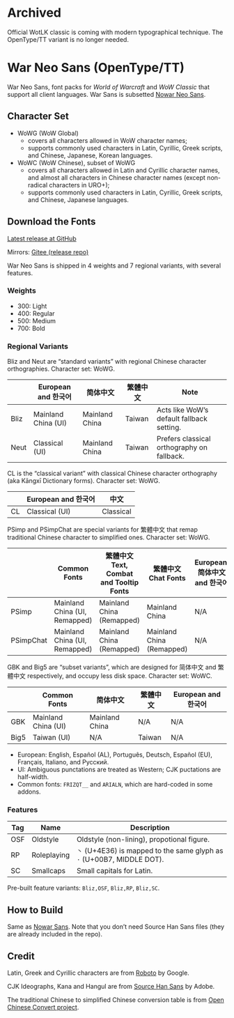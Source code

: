 # Archived

Official WotLK classic is coming with modern typographical technique. The OpenType/TT variant is no longer needed.

# War Neo Sans (OpenType/TT)

War Neo Sans, font packs for _World of Warcraft_ and _WoW Classic_ that support all client languages. War Sans is subsetted [Nowar Neo Sans](https://github.com/nowar-fonts/Nowar-Neo-Sans).

## Character Set

* WoWG (WoW Global)
  + covers all characters allowed in WoW character names;
  + supports commonly used characters in Latin, Cyrillic, Greek scripts, and Chinese, Japanese, Korean languages.
* WoWC (WoW Chinese), subset of WoWG
  + covers all characters allowed in Latin and Cyrillic character names, and almost all characters in Chinese character names (except non-radical characters in URO+);
  + supports commonly used characters in Latin, Cyrillic, Greek scripts, and Chinese, Japanese languages.

## Download the Fonts

[Latest release at GitHub](https://github.com/nowar-fonts/War-Neo-Sans-TT/releases)

Mirrors: [Gitee (release repo)](https://gitee.com/nowar-fonts/War-Neo-Sans-TT)

War Neo Sans is shipped in 4 weights and 7 regional variants, with several features.

### Weights

* 300: Light
* 400: Regular
* 500: Medium
* 700: Bold

### Regional Variants

Bliz and Neut are “standard variants” with regional Chinese character orthographies. Character set: WoWG.

|      | European and 한국어 | 简体中文       | 繁體中文 | Note                                       |
| ---- | ------------------- | -------------- | -------- | ------------------------------------------ |
| Bliz | Mainland China (UI) | Mainland China | Taiwan   | Acts like WoW’s default fallback setting.  |
| Neut | Classical (UI)      | Mainland China | Taiwan   | Prefers classical orthography on fallback. |

CL is the “classical variant” with classical Chinese character orthography (aka Kāngxī Dictionary forms). Character set: WoWG.

|    | European and 한국어 | 中文      |
| -- | ------------------- | --------- |
| CL | Classical (UI)      | Classical |

PSimp and PSimpChat are special variants for 繁體中文 that remap traditional Chinese character to simplified ones. Character set: WoWG.

| | Common Fonts | 繁體中文 Text, Combat and Tooltip Fonts | 繁體中文 Chat Fonts | European, 简体中文 and 한국어 |
| --------- | ----------------------------- | ------------------------- | ------------------------- | --- |
| PSimp     | Mainland China (UI, Remapped) | Mainland China (Remapped) | Mainland China            | N/A |
| PSimpChat | Mainland China (UI, Remapped) | Mainland China (Remapped) | Mainland China (Remapped) | N/A |

GBK and Big5 are “subset variants”, which are designed for 简体中文 and 繁體中文 respectively, and occupy less disk space. Character set: WoWC.

|      | Common Fonts        | 简体中文       | 繁體中文 | European and 한국어 |
| ---- | ------------------- | -------------- | -------- | ------------------- |
| GBK  | Mainland China (UI) | Mainland China | N/A      | N/A                 |
| Big5 | Taiwan (UI)         | N/A            | Taiwan   | N/A                 |

* European: English, Español (AL), Português, Deutsch, Español (EU), Français, Italiano, and Русский.
* UI: Ambiguous punctations are treated as Western; CJK puctations are half-width.
* Common fonts: `FRIZQT__` and `ARIALN`, which are hard-coded in some addons.

### Features

| Tag | Name        | Description                                                            |
| --- | ----------- | ---------------------------------------------------------------------- |
| OSF | Oldstyle    | Oldstyle (non-lining), propotional figure.                             |
| RP  | Roleplaying | `丶` (U+4E36) is mapped to the same glyph as `·` (U+00B7, MIDDLE DOT). |
| SC  | Smallcaps   | Small capitals for Latin.                                              |

Pre-built feature variants: `Bliz,OSF`, `Bliz,RP`, `Bliz,SC`.

## How to Build

Same as [Nowar Sans](https://github.com/nowar-fonts/Nowar-Sans#how-to-build). Note that you don’t need Source Han Sans files (they are already included in the repo).

## Credit

Latin, Greek and Cyrillic characters are from [Roboto](https://github.com/google/roboto) by Google.

CJK Ideographs, Kana and Hangul are from [Source Han Sans](https://github.com/adobe-fonts/source-han-sans) by Adobe.

The traditional Chinese to simplified Chinese conversion table is from [Open Chinese Convert project](https://github.com/BYVoid/OpenCC).
